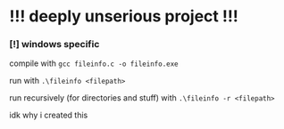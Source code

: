 # !!! deeply unserious project !!!
### [!] windows specific

compile with
``` gcc fileinfo.c -o fileinfo.exe ```

run with
``` .\fileinfo <filepath> ```

run recursively (for directories and stuff) with
``` .\fileinfo -r <filepath> ```

idk why i created this
